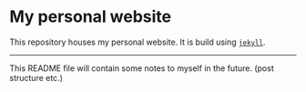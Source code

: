# My personal website
This repository houses my personal website. It is build using [`jekyll`](https://jekyllrb.com/).

---
This README file will contain some notes to myself in the future. (post structure etc.)
